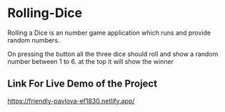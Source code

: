 # Rolling-Dice
Rolling a Dice is an number game application which runs and provide random numbers.

On pressing the button all the three dice should roll and show a random number between 1 to 6.
at the top it will show the winner

## Link For Live Demo of the Project
https://friendly-pavlova-ef1830.netlify.app/
